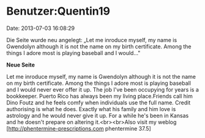 Benutzer:Quentin19
==================

Date: 2013-07-03 16:08:29

Die Seite wurde neu angelegt: „Let me inroduce myself, my name is
Gwendolyn although it is not the name on my birth certificate. Among the
things I adore most is playing baseball and I would..."

**Neue Seite**

<div>

Let me inroduce myself, my name is Gwendolyn although it is not the name
on my birth certificate. Among the things I adore most is playing
baseball and I would never ever offer it up. The job I\'ve been
occupying for years is a bookkeeper. Puerto Rico has always been my
living place.Friends call him Dino Foutz and he feels comfy when
individuals use the full name. Credit authorising is what he does.
Exactly what his family and him love is astrology and he would never
give it up. For a while he\'s been in Kansas and he doesn\'t prepare on
altering it.\<br\>\<br\>Also visit my weblog
\[http://phentermine-prescriptions.com phentermine 37.5\]

</div>
